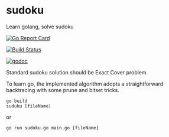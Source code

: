 # sudoku
Learn golang, solve sudoku

[![Go Report Card](https://goreportcard.com/badge/github.com/nanw1103/sudoku)](https://goreportcard.com/report/github.com/nanw1103/sudoku)

[![Build Status](https://api.travis-ci.org/nanw1103/sudoku.svg?branch=master)](https://api.travis-ci.org/nanw1103/sudoku.svg?branch=master)

[![godoc](https://godoc.org/github.com/nanw1103/sudoku?status.svg)](https://godoc.org/github.com/nanw1103/sudoku)

Standard sudoku solution should be Exact Cover problem.

To learn go, the implemented algorithm adopts a straightforward backtracing with some prune and bitset tricks.


```
go build
suduku [fileName]
```
or
```
go run sudoku.go main.go [fileName]
```
